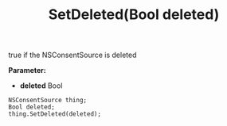 ﻿---
uid: crmscript_ref_NSConsentSource_SetDeleted
title: SetDeleted(Bool deleted)
intellisense: NSConsentSource.SetDeleted
keywords: NSConsentSource, GetDeleted
so.topic: reference
---

true if the NSConsentSource is deleted

**Parameter:** 
 - **deleted** Bool

```crmscript
NSConsentSource thing;
Bool deleted;
thing.SetDeleted(deleted);
```

